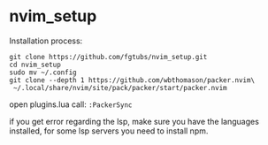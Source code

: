# nvim_setup

Installation process:

```
git clone https://github.com/fgtubs/nvim_setup.git
cd nvim_setup
sudo mv ~/.config
git clone --depth 1 https://github.com/wbthomason/packer.nvim\
 ~/.local/share/nvim/site/pack/packer/start/packer.nvim
```
open plugins.lua
call: ```:PackerSync```

if you get error regarding the lsp, make sure you have the languages installed, for some lsp servers you need to install npm.
